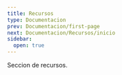 ```yaml
---
title: Recursos
type: Documentacion
prev: Documentacion/first-page
next: Documentacion/Recursos/inicio
sidebar:
  open: true
---
```


Seccion de recursos.
